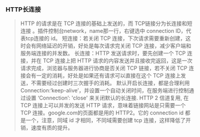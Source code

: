 ### HTTP长连接
> HTTP 的请求是在 TCP 连接的基础上发送的，而 TCP链接分为长连接和短连接 。插件控制台network，name那一行，右键选中 connection ID，代表tcp连接的 id。
> 短连接：若关闭 TCP 连接，下次请求需要重新创建，这时会有网络延迟的开销，好处是每次请求完关闭 TCP 连接，减少客户端和服务端连接的并发数。
> 长连接：HTTP 发送请求时，要先创建一个 TCP 连接，并在 TCP 连接上把 HTTP 请求的内容发送并且接收完返回，这是一次请求完成，浏览器与服务器进行协商是否关闭 TCP 链接，若不关闭 TCP 连接会有一定的消耗，好处是如果还有请求可以直接在这个 TCP 连接上发送，不需要经过创建时三次握手的消耗。
> 默认开启长连接，都是合理利用 Connection:‘keep-alive’，并设置一个自动关闭时间，在服务端进行控制通过设置 ‘Connection’: 'close' 来关闭默认的长连接.
> HTTP 2 信道复用, 在 TCP 连接上可以并发的发送 HTTP 请求，意味着链接网站是只需要一个 TCP 连接。google.com的页面都是用的 HTTP2。它的 connection id 都是一个，注意，同域 id 才相同，不同域需要创建 tcp 连接，这样降低了开销，速度有质的提升。
